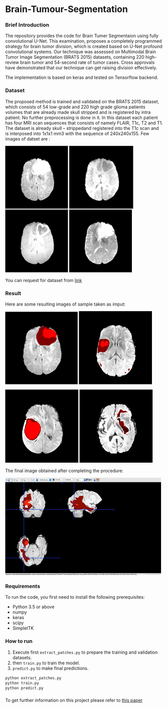 # Brain-Tumour-Segmentation

### Brief Introduction

The repository provides the code for Brain Tumer Segmentaion using fully convolutional U-Net. This examination, proposes a completely programmed strategy for brain tumor division, which is created based on U-Net profound convolutional systems. Our technique was assessed on Multimodal Brain Tumor Image Segmentation (BRATS 2015) datasets, containing 220 high-review brain tumor and 54-second rate of tumor cases. Cross approvals have demonstrated that our technique can get raising division effectively.

The implementation is based on keras and tested on Tensorflow backend.

### Dataset

The proposed method is trained and validated on the BRATS 2015 dataset, which consists of 54 low-grade and 220 high grade glioma patients volumes that are already made skull stripped and is registered by intra patient. No further preprocessing is done in it. In this dataset each patient has four MRI scan sequences that consists of namely FLAIR, T1c, T2 and T1. The dataset is already skull – strippedand registered into the T1c scan and is interposed into 1x1x1 mm3 with the sequence of 240x240x155. Few images of datset are :

![Flair](imgs/Flair.png)
![T1](imgs/T1.png)
![T1c](imgs/T1c.png)
![T2](imgs/T2.png)

You can request for dataset from [link](https://www.smir.ch/BraTS/Start2015)

### Result
Here are some resulting images of sample taken as imput:

![](imgs/Picture1.png)
![](imgs/Picture2.png)

![](imgs/Picture3.png)
![](imgs/Picture4.png)

The final image obtained after completing the procedure:

![](imgs/RESULT.png)

### Requirements

To run the code, you first need to install the following prerequisites: 

* Python 3.5 or above
* numpy
* keras
* scipy
* SimpleITK

### How to run

1. Execute first `extract_patches.py` to prepare the training and validation datasets.
2. then `train.py` to train the model.
3. `predict.py` to make final predictions.

```
python extract_patches.py
python train.py
python predict.py
```

###

To get further information on this project please refer to [this paper](http://www.jmdet.com/wp-content/uploads/2019/02/4jmdet_12_2_4-2.pdf)
